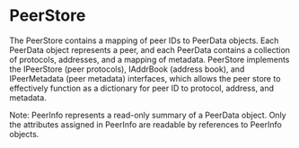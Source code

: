 # PeerStore

The PeerStore contains a mapping of peer IDs to PeerData objects. Each PeerData object represents a peer, and each PeerData contains a collection of protocols, addresses, and a mapping of metadata. PeerStore implements the IPeerStore (peer protocols), IAddrBook (address book), and IPeerMetadata (peer metadata) interfaces, which allows the peer store to effectively function as a dictionary for peer ID to protocol, address, and metadata. 

Note: PeerInfo represents a read-only summary of a PeerData object. Only the attributes assigned in PeerInfo are readable by references to PeerInfo objects.
